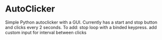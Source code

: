 # AutoClicker
Simple Python autoclicker with a GUI.
Currently has a start and stop button and clicks every 2 seconds.
To add: stop loop with a binded keypress. add custom input for interval between clicks
